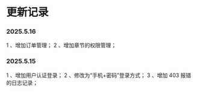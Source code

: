 # 更新记录

### 2025.5.16
1 、增加订单管理；
2 、增加章节的权限管理；

### 2025.5.15
1 、增加用户认证登录；
2 、修改为“手机+密码”登录方式；
3 、增加 403 报错的日志记录；
